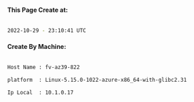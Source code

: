
   
#### This Page Create at:

```bash

2022-10-29 - 23:10:41 UTC

```

#### Create By Machine:

```bash

Host Name : fv-az39-822

platform  : Linux-5.15.0-1022-azure-x86_64-with-glibc2.31

Ip Local  : 10.1.0.17

```

